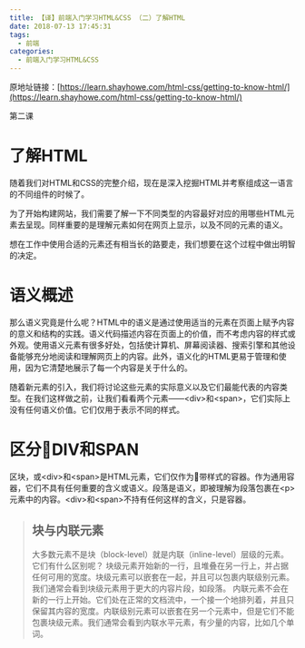 ```yaml
---
title: 【译】前端入门学习HTML&CSS （二）了解HTML
date: 2018-07-13 17:45:31
tags:
  - 前端
categories:
  - 前端入门学习HTML&CSS
---
```


原地址链接：[https://learn.shayhowe.com/html-css/getting-to-know-html/](https://learn.shayhowe.com/html-css/getting-to-know-html/)


第二课

了解HTML
===
随着我们对HTML和CSS的完整介绍，现在是深入挖掘HTML并考察组成这一语言的不同组件的时候了。

为了开始构建网站，我们需要了解一下不同类型的内容最好对应的用哪些HTML元素去呈现。同样重要的是理解元素如何在网页上显示，以及不同的元素的语义。

想在工作中使用合适的元素还有相当长的路要走，我们想要在这个过程中做出明智的决定。

语义概述
===

那么语义究竟是什么呢？HTML中的语义是通过使用适当的元素在页面上赋予内容的意义和结构的实践。语义代码描述内容在页面上的价值，而不考虑内容的样式或外观。使用语义元素有很多好处，包括使计算机、屏幕阅读器、搜索引擎和其他设备能够充分地阅读和理解网页上的内容。此外，语义化的HTML更易于管理和使用，因为它清楚地展示了每一个内容是关于什么的。

随着新元素的引入，我们将讨论这些元素的实际意义以及它们最能代表的内容类型。在我们这样做之前，让我们看看两个元素——&lt;div>和&lt;span>，它们实际上没有任何语义价值。它们仅用于表示不同的样式。

区分DIV和SPAN
===

区块，或&lt;div>和&lt;span>是HTML元素，它们仅作为带样式的容器。作为通用容器，它们不具有任何重要的含义或语义。段落是语义，即被理解为段落包裹在&lt;p>元素中的内容。&lt;div>和&lt;span>不持有任何这样的含义，只是容器。

>块与内联元素
>---
>大多数元素不是块（block-level）就是内联（inline-level）层级的元素。它们有什么区别呢？
>块级元素开始新的一行，且堆叠在另一行上，并占据任何可用的宽度。块级元素可以嵌套在一起，并且可以包裹内联级别元素。我们通常会看到块级元素用于更大的内容片段，如段落。
>内联元素不会在新的一行上开始。它们处在正常的文档流中，一个接一个地排列着，并且只保留其内容的宽度。内联级别元素可以嵌套在另一个元素中，但是它们不能包裹块级元素。我们通常会看到内联水平元素，有少量的内容，比如几个单词。